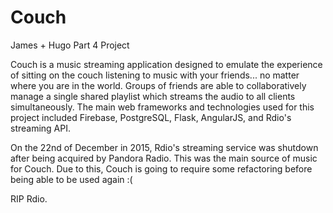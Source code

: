 # Couch
James + Hugo Part 4 Project

Couch is a music streaming application designed to emulate the experience of sitting on the couch listening to music with your friends... no matter where you are in the world. Groups of friends are able to collaboratively manage a single shared playlist which streams the audio to all clients simultaneously. The main web frameworks and technologies used for this project included Firebase, PostgreSQL, Flask, AngularJS, and Rdio's streaming API.

On the 22nd of December in 2015, Rdio's streaming service was shutdown after being acquired by Pandora Radio. This was the main source of music for Couch. Due to this, Couch is going to require some refactoring before being able to be used again :(

RIP Rdio.
